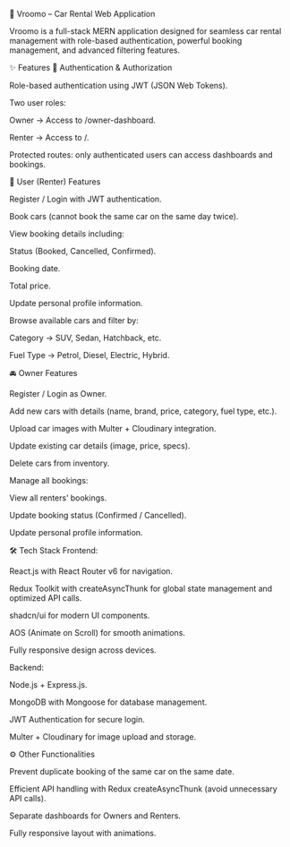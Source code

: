 🚗 Vroomo – Car Rental Web Application

Vroomo is a full-stack MERN application designed for seamless car rental management with role-based authentication, powerful booking management, and advanced filtering features.

✨ Features
🔐 Authentication & Authorization

Role-based authentication using JWT (JSON Web Tokens).

Two user roles:

Owner → Access to /owner-dashboard.

Renter → Access to /.

Protected routes: only authenticated users can access dashboards and bookings.

👤 User (Renter) Features

Register / Login with JWT authentication.

Book cars (cannot book the same car on the same day twice).

View booking details including:

Status (Booked, Cancelled, Confirmed).

Booking date.

Total price.

Update personal profile information.

Browse available cars and filter by:

Category → SUV, Sedan, Hatchback, etc.

Fuel Type → Petrol, Diesel, Electric, Hybrid.

🚘 Owner Features

Register / Login as Owner.

Add new cars with details (name, brand, price, category, fuel type, etc.).

Upload car images with Multer + Cloudinary integration.

Update existing car details (image, price, specs).

Delete cars from inventory.

Manage all bookings:

View all renters’ bookings.

Update booking status (Confirmed / Cancelled).

Update personal profile information.

🛠️ Tech Stack
Frontend:

React.js with React Router v6 for navigation.

Redux Toolkit with createAsyncThunk for global state management and optimized API calls.

shadcn/ui for modern UI components.

AOS (Animate on Scroll) for smooth animations.

Fully responsive design across devices.

Backend:

Node.js + Express.js.

MongoDB with Mongoose for database management.

JWT Authentication for secure login.

Multer + Cloudinary for image upload and storage.

⚙️ Other Functionalities

Prevent duplicate booking of the same car on the same date.

Efficient API handling with Redux createAsyncThunk (avoid unnecessary API calls).

Separate dashboards for Owners and Renters.

Fully responsive layout with animations.
